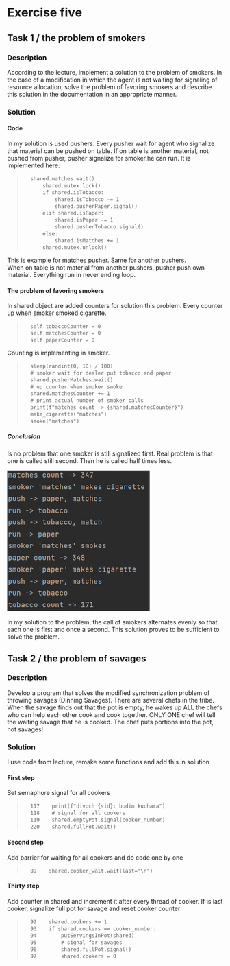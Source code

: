 # Exercise five

## Task 1 / the problem of smokers
### Description 
According to the lecture, implement a solution to the problem of smokers. In the case of a modification 
in which the agent is not waiting for signaling of resource allocation, solve the problem of 
favoring smokers and describe this solution in the documentation in an appropriate manner.
### Solution 
#### Code
In my solution is used pushers. Every pusher wait for agent who signalize that material can
be pushed on table. If on table is another material, not pushed from pusher, pusher signalize 
for smoker,he can run. It is implemented here:

>       shared.matches.wait()
>           shared.mutex.lock()
>           if shared.isTobacco:
>               shared.isTobacco -= 1
>               shared.pusherPaper.signal()
>           elif shared.isPaper:
>               shared.isPaper -= 1
>               shared.pusherTobacco.signal()
>           else:
>               shared.isMatches += 1
>           shared.mutex.unlock()

This is example for matches pusher. Same for another pushers.<br>
When on table is not material from another pushers, pusher push own material.
Everything run in never ending loop.

#### The problem of favoring smokers
In shared object are added counters for solution this problem. Every counter up when smoker 
smoked cigarette. 

>       self.tobaccoCounter = 0
>       self.matchesCounter = 0
>       self.paperCounter = 0

Counting is implementing in smoker.

>       sleep(randint(0, 10) / 100)
>       # smoker wait for dealer put tobacco and paper
>       shared.pusherMatches.wait()
>       # up counter when smoker smoke
>       shared.matchesCounter += 1
>       # print actual number of smoker calls
>       print(f"matches count -> {shared.matchesCounter}")
>       make_cigarette("matches")
>       smoke("matches")

##### Conclusion
Is no problem that one smoker is still signalized first. Real problem is that one is called
still second. Then he is called half times less.

![img.png](img.png)

In my solution to the problem, the call of smokers alternates evenly so that each one is first and once a second. This 
solution proves to be sufficient to solve the problem.

## Task 2 / the problem of savages
### Description
Develop a program that solves the modified synchronization problem of throwing savages (Dinning Savages).
There are several chefs in the tribe. When the savage finds out that the pot is empty, he wakes up ALL the chefs who can help each other cook and cook together. ONLY ONE chef will tell the waiting savage that he is cooked.
The chef puts portions into the pot, not savages!

### Solution
I use code from lecture, remake some functions and add this in solution 

#### First step
Set semaphore signal for all cookers
>       117    print(f"divoch {sid}: budim kuchara")
>       118    # signal for all cookers
>       119    shared.emptyPot.signal(cooker_number)
>       220    shared.fullPot.wait()

#### Second step
Add barrier for waiting for all cookers and do code one by one
>       89    shared.cooker_wait.wait(last="\n")

#### Thirty step
Add counter in shared and increment it after every thread of cooker.
If is last cooker, signalize full pot for savage and reset cooker counter

>       92    shared.cookers += 1
>       93    if shared.cookers == cooker_number:
>       94        putServingsInPot(shared)
>       95        # signal for savages
>       96        shared.fullPot.signal()
>       97        shared.cookers = 0